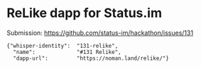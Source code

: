 # ReLike dapp for Status.im

Submission: https://github.com/status-im/hackathon/issues/131

```
{"whisper-identity":  "131-relike",
  "name":             "#131 Relike",
  "dapp-url":         "https://noman.land/relike/"}
```
